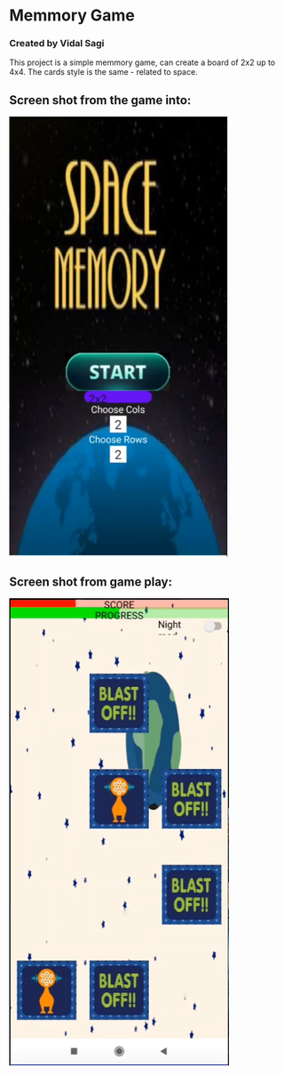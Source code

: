 # Memmory Game
### Created by Vidal Sagi

This project is a simple memmory game, can create a board of 2x2 up to 4x4.
The cards style is the same - related to space.

## Screen shot from the game into:
![Screenshot](https://github.com/Vidalsagi/MemmoryGame/blob/master/app/src/main/res/drawable-v24/Screen1.PNG?raw=true)

## Screen shot from game play:
![Screenshot](https://github.com/Vidalsagi/MemmoryGame/blob/master/app/src/main/res/drawable-v24/Screen2.PNG?raw=true)


